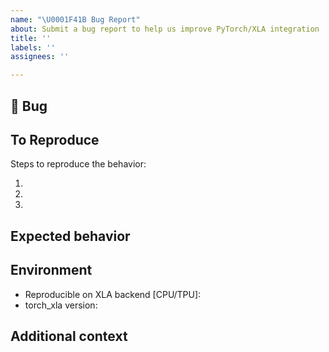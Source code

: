 ```yaml
---
name: "\U0001F41B Bug Report"
about: Submit a bug report to help us improve PyTorch/XLA integration
title: ''
labels: ''
assignees: ''

---
```


## 🐛 Bug

<!-- A clear and concise description of what the bug is. -->

## To Reproduce

<!--
It is really important for the team to have a quick repro, which requires no setup work.

The quicker is the repro to be run, the higher the chances the bug will be addressed sooner.

The best way to create quick repros is to create a Colab based on the following template:

https://github.com/pytorch/xla/blob/master/TROUBLESHOOTING.md#using-debug_runpy-to-collect-debug-information

Things to avoid in repros is the need to download datasets which require setting up keys or other login information, like Kaggle downloads for example.

Using a fake data generator could be a solution, in case the dataset cannot be easily downloaded without setting up credentials:

https://github.com/pytorch/xla/blob/784b4d4f21751a54be0029a95f47d3896561c2a9/test/test_train_mp_mnist.py#L65

-->

Steps to reproduce the behavior:

1.
2.
3.

<!-- If you have a code sample, error messages, stack traces, please provide it here as well. Or better use the Colab template: https://github.com/pytorch/xla/blob/master/contrib/colab/issue-report.ipynb -->

## Expected behavior

<!-- A clear and concise description of what you expected to happen. -->

## Environment

 - Reproducible on XLA backend [CPU/TPU]:
 - torch_xla version:


## Additional context

<!-- Add any other context about the problem here. -->
